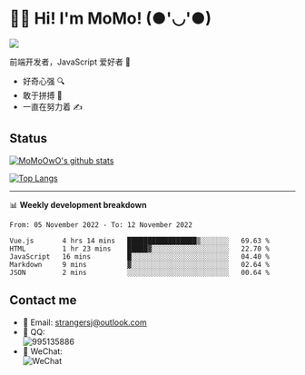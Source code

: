# 👨‍🎓 Hi! I'm MoMo! (●'◡'●)

[![](https://img.shields.io/badge/-@MoMoOwO-%23181717?style=flat-square&logo=github)](https://github.com/MoMoOwO)

前端开发者，JavaScript 爱好者 💖
- 好奇心强 🔍
- 敢于拼搏 💪
- 一直在努力着 ✍

## Status

[![MoMoOwO's github stats](https://github-readme-stats.vercel.app/api?username=MoMoOwO&show_icons=true&theme=tokyonight)](https://github.com/MoMoOwO)

[![Top Langs](https://github-readme-stats.vercel.app/api/top-langs/?username=MoMoOwO&layout=compact&theme=tokyonight)](https://github.com/MoMoOwO)

---

📊 **Weekly development breakdown**

<!--START_SECTION:waka-->

```text
From: 05 November 2022 - To: 12 November 2022

Vue.js       4 hrs 14 mins   █████████████████▒░░░░░░░   69.63 %
HTML         1 hr 23 mins    █████▓░░░░░░░░░░░░░░░░░░░   22.70 %
JavaScript   16 mins         █░░░░░░░░░░░░░░░░░░░░░░░░   04.40 %
Markdown     9 mins          ▓░░░░░░░░░░░░░░░░░░░░░░░░   02.64 %
JSON         2 mins          ░░░░░░░░░░░░░░░░░░░░░░░░░   00.64 %
```

<!--END_SECTION:waka-->

## Contact me

- 📧 Email: strangersj@outlook.com
- 🐧 QQ:  
  ![995135886](https://i.loli.net/2020/11/27/Yx6eDSQi34Va5IA.jpg)
- 💭 WeChat:  
  ![WeChat](https://i.loli.net/2020/11/27/wWX6uVoIQqig5KP.jpg)
  
